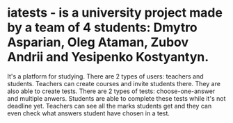 # iatests - is a university project made by a team of 4 students: Dmytro Asparian, Oleg Ataman, Zubov Andrii and Yesipenko Kostyantyn.
It's a platform for studying. There are 2 types of users: teachers and students.
Teachers can create courses and invite students there. They are also able to create tests. 
There are 2 types of tests: choose-one-answer and multiple anwers.
Students are able to complete these tests while it's not deadline yet.
Teachers can see all the marks students get and they can even check what answers student have chosen in a test.

